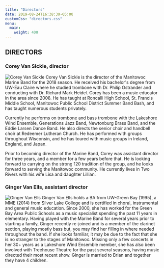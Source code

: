 ```yaml
---
title: "Directors"
date: 2019-08-24T16:38:30-05:00
customCss: "directors.css"
menu: 
  main:
    weight: 400
---
```

## DIRECTORS

### Corey Van Sickle, director
<img src="CoreyVanSickle.png" class="portrait right" alt="Corey Van Sickle" />
Corey Van Sickle is the director of the Manitowoc Marine Band for the 2018 season.  He received his bachelor's degree from UW-Eau Claire where he studied trombone with Dr. Philip Ostrander and conducting with Dr. Richard Mark Heidel.  Corey has been a music educator in the area since 2008.  He has taught at Roncalli High School, St. Francis Middle School, Manitowoc Public School District Summer Band Bash, and has taught numerous students privately.

Currently he performs on trombone and bass trombone with the Lakeshore Wind Ensemble, Generations Jazz Band, Newtonburg Brass Band, and the Eddie Larsen Dance Band.  He also directs the senior choir and handbell choir at Redeemer Lutheran Church.  He has performed with groups throughout Wisconsin, and he has toured with music groups in Ireland, England, and Japan.

Prior to becoming director of the Marine Band, Corey was assistant director for three years, and a member for a few years before that.  He is looking forward to carrying on the strong 120 tradition of the group, and he looks forward to serving the Manitowoc community.  He currently lives in Two Rivers with his wife Lisa and daughter Lillian.

### Ginger Van Ells, assistant director
<img src="GingerVanElls.png" class="portrait right" alt="Ginger Van Ells" />
Ginger Van Ells holds a BA from UW-Green Bay (1995), a MME (2014) from Silver Lake College and is certified in choral, instrumental and general music education.  Since 2000, she has worked for the Green Bay Area Public Schools as a music specialist spending the past 11 years in elementary.  Having played with the Marine Band for several years prior to starting a family, Ginger recently re-joined and is a member of the clarinet section, playing mostly bass but, you may find her filling in where needed throughout the band.  If she looks familiar, it may be due to the fact that she is no stranger to the stages of Manitowoc.  Missing only a few concerts in her 30+ years as a Lakeshore Wind Ensemble member, she has also been involved with Treehouse Theatre for the past several seasons, having music directed their most recent show.  Ginger is married to Brian and together they have 4 children.